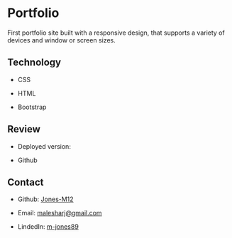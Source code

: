 # Portfolio

First portfolio site built with a responsive design, that supports a variety of devices and window or screen sizes.

## Technology 

* CSS

* HTML

* Bootstrap

## Review

* Deployed version: 

* Github



## Contact

* Github: [Jones-M12](https://github.com/Jones-M12) 

* Email: malesharj@gmail.com 

* LindedIn: [m-jones89](https://www.linkedin.com/in/m-jones89/)









